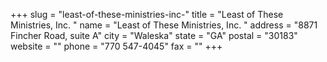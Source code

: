+++
slug = "least-of-these-ministries-inc-"
title = "Least of These Ministries, Inc. "
name = "Least of These Ministries, Inc. "
address = "8871 Fincher Road, suite A"
city = "Waleska"
state = "GA"
postal = "30183"
website = ""
phone = "770 547-4045"
fax = ""
+++

